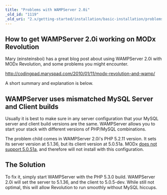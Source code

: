 ```yaml
---
title: "Problems with WAMPServer 2.0i"
_old_id: "1119"
_old_uri: "2.x/getting-started/installation/basic-installation/problems-with-wampserver-2.0i"
---
```


How to get WAMPServer 2.0i working on MODx Revolution
-----------------------------------------------------

Mary (einsteinsboi) has a great blog post about using WAMPServer 2.0i with MODx Revolution, and some problems you might encounter.

<http://codingpad.maryspad.com/2010/01/11/modx-revolution-and-wamp/>

A short summary and explanation is below.

WAMPServer uses mismatched MySQL Server and Client builds
---------------------------------------------------------

Usually it is best to make sure in any server configuration that your MySQL server and client build versions are the same. WAMPServer allows you to start your stack with different versions of PHP/MySQL combinations.

The problem child comes in WAMPServer 2.0i's PHP 5.2.11 version. It sets its server version at 5.1.36, but its client version at 5.0.51a. MODx [does not support 5.0.51a](getting-started/server-requirements/mysql-5.0.51-issues "MySQL 5.0.51 Issues"), and therefore will not install with this configuration.

The Solution
------------

To fix it, simply start WAMPServer with the PHP 5.3.0 build. WAMPServer 2.0i will set the server to 5.1.36, and the client to 5.0.5-dev. While still not optimal, this will allow Revolution to run smoothly without MySQL hiccups.